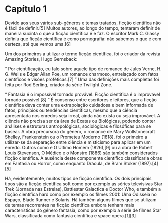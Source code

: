 # Capítulo 1

Devido aos seus vários sub-gêneros e temas tratados, ficção científica não é fácil de definir.[5] Muitos autores, ao longo do tempo, tentaram definir de maneira sucinta o que a ficção científica é e faz. O escritor Mark C. Glassy definiu que ficção científica é como pornografia: não sabemos o que é com certeza, até que vemos uma.[6]

Um dos primeiros a utilizar o termo ficção científica, foi o criador da revista Amazing Stories, Hugo Gernsback:

“	Por cientificação, eu falo sobre aquele tipo de romance de Jules Verne, H. G. Wells e Edgar Allan Poe, um romance charmoso, entrelaçado com fatos científicos e visões proféticas.[7]	”
Uma das definições mais completas foi feita por Rod Serling, criador da série Twilight Zone.

“	Fantasia é o impossível tornado provável. Ficção científica é o improvável tornado possível.[8]	”
É consenso entre escritores e leitores, que a ficção científica deva conter uma extrapolação cuidadosa e bem informada de fatos, princípios ou tendências científicas, mesmo que a ciência apresentada nos enredos seja irreal, ainda não exista ou seja improvável. A ciência não precisa ser da área de Exatas ou Biológicas, podendo conter análises e estruturas antropológicas, sociológicas e filosóficas para se basear. A obra precursora do gênero, o romance de Mary Wollstonecraft Shelley, Frankenstein ou o Prometeu Moderno (1818), foi o primeiro a utilizar-se da separação entre ciência e misticismo para aplicar em um enredo. Outros como e O Último Homem (1826),[9] ou a obra de Robert Louis Stevenson, O Médico e o Monstro (1886) são também considerados ficção científica. A ausência deste componente científico classificaria obras em Fantasia ou Horror, como enquanto Drácula, de Bram Stoker (1897).[4][5]

Há, evidentemente, muitos tipos de ficção científica. Os dois principais tipos são a ficção científica soft como por exemplo as séries televisivas Star Trek (Jornada nas Estrelas), Battlestar Galactica e Doctor Who, e também a ficção científica hard como por exemplo os filmes 2001: Uma Odisseia no Espaço, Blade Runner e Solaris. Há também alguns filmes que se utilizam de temas recorrentes na ficção científica embora tenham mais características do gênero fantasia, como por exemplo a série de filmes Star Wars, classificada como fantasia científica e space opera.[1][3]